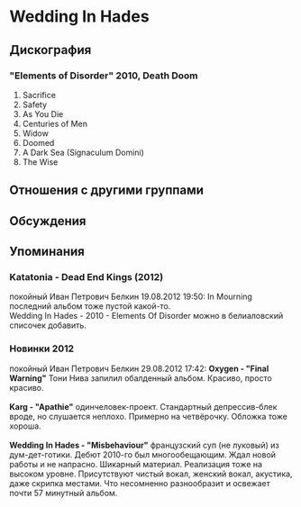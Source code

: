 # Wedding In Hades



## Дискография

### "Elements of Disorder" 2010, Death Doom

1. Sacrifice	 
2. Safety	 
3. As You Die	 
4. Centuries of Men 
5. Widow	 
6. Doomed	 
7. A Dark Sea (Signaculum Domini)	 
8. The Wise


## Отношения с другими группами


## Обсуждения


## Упоминания

### Katatonia - Dead End Kings (2012)

покойный Иван Петрович Белкин 19.08.2012 19:50:
In Mourning последний альбом тоже пустой какой-то.<BR>Wedding In Hades - 2010 - Elements Of Disorder можно в белиаловский списочек добавить.

### Новинки 2012

покойный Иван Петрович Белкин 29.08.2012 17:42:
<B>Oxygen - "Final Warning"</B> Тони Нива запилил обалденный альбом. Красиво, просто красиво.<BR><BR><B>Karg - "Apathie"</B> одинчеловек-проект. Стандартный депрессив-блек вроде, но слушается неплохо. Примерно на четвёрочку. Обложка тоже хороша.<BR><BR><B>Wedding In Hades - "Misbehaviour"</B> французский суп (не луковый) из дум-дет-готики. Дебют 2010-го был многообещающим. Ждал новой работы и не напрасно. Шикарный материал. Реализация тоже на высоком уровне. Присутствуют чистый вокал, женский вокал, акустика, даже скрипка местами. Что несомненно разнообразит и освежает почти 57 минутный альбом.<BR>

